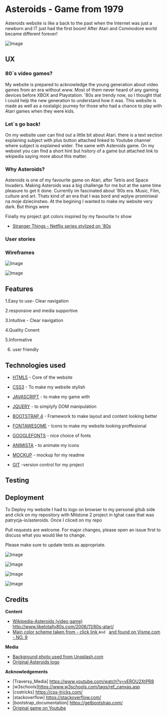 # Asteroids - Game from 1979

Asteroids website is like a back to the past when the Internet was just a newborn and IT just had the first boom! After Atari and Commodore world became different forever! 

<p><img alt="Image" title="icon" src="wireframes/mockup.png" /></p>


## UX

### 80`s video games?
My website is prepared to acknowledge the young generation about video games from an era without www.
Most of them never heard of any gaming devices before XBOX and Playstation. '80s are trendy now, so I thought that I could help the new generation to understand how it was.
This website is made as well as a nostalgic journey for those who had a chance to play with Atari games when they were kids.

### Let`s go back!

On my website user can find out a little bit about Atari. there is a text section explaining subject with plus button attached linked to Youtube channel where subject is explained wider.
The same with Asteroids game. On my websiet you can find a short hint but hsitory of a game but attached link to wkipedia saying more about this matter.

### Why Asteroids?
Asteroids is one of my favourite game on Atari, after Tetris and Space Invaders.
Making Asteroids was a big challenge for me but at the same time pleasure to get it done.
Currently im fascinated about '80s era. Music, Film, culture and art. Thats kind of an era that I was bord and wplyw prominiwal na moje dziecinstwo. At the begining I wanted to make my website very dark. But things were

Finally my project got colors inspired by my favourite tv show 

* [Stranger Things - Netflix series stylized on '80s](https://www.youtube.com/watch?v=YEG3bmU_WaI)




### User stories

### Wireframes


<p><img alt="Image" title="icon" src="wireframes/PAGE 1.png" /></p>

<p><img alt="Image" title="icon" src="wireframes/PAGE 2.png" /></p>

## Features

1.Easy to use- Clear navigation

2.responsive and media supportive

3.Intuitive - Clear navigation

4.Quality Conent

5.Informative

6. user friendly


## Technologies used

* [HTML5](https://developer.mozilla.org/en-US/docs/Web/Guide/HTML/HTML5) - Core of the website

* [CSS3](https://developer.mozilla.org/en-US/docs/Web/CSS) - To make my website stylish

* [JAVASCRIPT](https://developer.mozilla.org/en-US/docs/Web/JavaScript/Reference) - to make my game with

* [JQUERY](https://jquery.com/) - to simplyfy DOM manipulation

* [BOOTSTRAP 4](https://getbootstrap.com/docs/4.1/getting-started/introduction/) - Framework to make layout and content looking better

* [FONTAWESOME](https://fontawesome.com/) - Icons to make my website looking proffesional

* [GOOGLEFONTS]( https://fonts.google.com/) - nice choice of fonts

* [ANIMISTA](http://animista.net/)  - to animate my icons

* [MOCKUP](http://ami.responsivedesign.is/#) - mockup for my readme

* [GIT](https://git-scm.com/) -version control for my project


## Testing



## Deployment
To Deploy my website I had to logo on browser to my personal gitub side and click on my repository with Milstone 2 project in tghat case that was patrycja-io/asteroids.
Once I cliced on my repo

Pull requests are welcome. For major changes, please open an issue first to discuss what you would like to change.

Please make sure to update tests as appropriate.

<p><img alt="Image" title="icon" src="wireframes/howtodeploy-1.PNG" /></p>

<p><img alt="Image" title="icon" src="wireframes/how to deploy-2.PNG" /></p>

<p><img alt="Image" title="icon" src="wireframes/how to deploy-3.PNG" /></p>

<p><img alt="Image" title="icon" src="wireframes/how to deploy-4.PNG" /></p>





## Credits

**Content**

* [Wikipedia-Asteroids (video game)](https://bit.ly/2PMwBer)
http://www.liketotally80s.com/2006/11/80s-atari/
* [Main color scheme taken from - click link ](https://www.awwwards.com/sites/arkade-london-audio-reactive-art)
  `And ` [and found on Visme.com - NO. 9](https://visme.co/blog/website-color-schemes/)


**Media**
* [Background photo used from Unsplash.com](https://bit.ly/34i6Iaa)
* [Original Asteroids logo](https://upload.wikimedia.org/wikipedia/commons/3/36/Asteroids_arcade_logo.png)


**Acknowledgements**

* [Traversy_Media] https://www.youtube.com/watch?v=vEROU2XtPR8
* [w3schools]https://www.w3schools.com/tags/ref_canvas.asp
* [csstricks] https://css-tricks.com/
* [stackoverflow] https://stackoverflow.com/
* [bootstrap_documentation] https://getbootstrap.com/   
* [Original game on Youtube](https://www.youtube.com/watch?v=9Ydu8UhIjeU)
